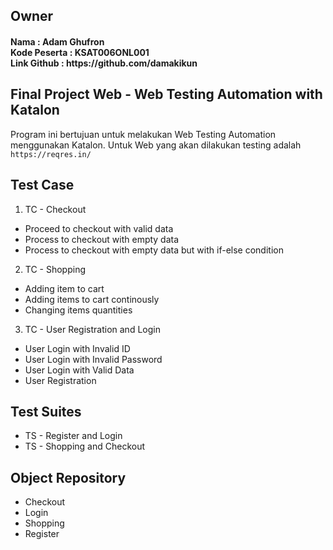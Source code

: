 ## Owner

<h4>Nama : Adam Ghufron<br>
Kode Peserta : KSAT006ONL001<br>
Link Github : https://github.com/damakikun </h4>

## Final Project Web - Web Testing Automation with Katalon

Program ini bertujuan untuk melakukan Web Testing Automation menggunakan Katalon. Untuk Web yang akan dilakukan testing adalah `https://reqres.in/`

## Test Case <br>

1. TC - Checkout <br>
  - Proceed to checkout with valid data<br>
  - Process to checkout with empty data<br>
  - Process to checkout with empty data but with if-else condition<br>

2. TC - Shopping <br>
  - Adding item to cart <br>
  - Adding items to cart continously <br>
  - Changing items quantities <br>

3. TC - User Registration and Login <br>
  - User Login with Invalid ID<br>
  - User Login with Invalid Password<br>
  - User Login with Valid Data<br>
  - User Registration<br>

## Test Suites <br>
- TS - Register and Login<br>
- TS - Shopping and Checkout<br>

## Object Repository <br>
- Checkout<br>
- Login<br>
- Shopping<br>
- Register<br>
